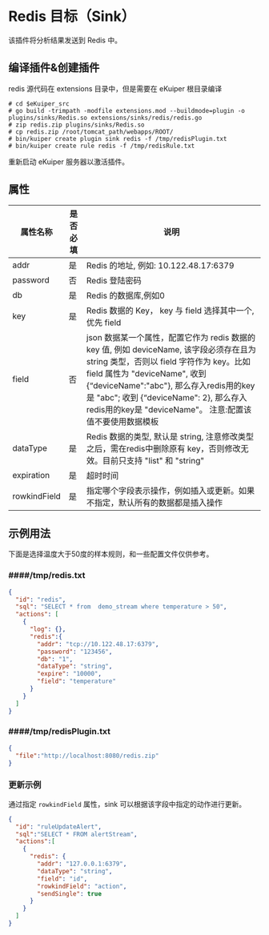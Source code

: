 # Redis 目标（Sink）

该插件将分析结果发送到 Redis 中。
## 编译插件&创建插件

redis 源代码在 extensions 目录中，但是需要在 eKuiper 根目录编译
```shell
# cd $eKuiper_src
# go build -trimpath -modfile extensions.mod --buildmode=plugin -o plugins/sinks/Redis.so extensions/sinks/redis/redis.go
# zip redis.zip plugins/sinks/Redis.so
# cp redis.zip /root/tomcat_path/webapps/ROOT/
# bin/kuiper create plugin sink redis -f /tmp/redisPlugin.txt
# bin/kuiper create rule redis -f /tmp/redisRule.txt
```

重新启动 eKuiper 服务器以激活插件。

## 属性

| 属性名称         | 是否必填 | 说明                                                                                                                                                                                                                                       |
|--------------|------|------------------------------------------------------------------------------------------------------------------------------------------------------------------------------------------------------------------------------------------|
| addr         | 是    | Redis 的地址, 例如: 10.122.48.17:6379                                                                                                                                                                                                         |
| password     | 否    | Redis 登陆密码                                                                                                                                                                                                                               |
| db           | 是    | Redis 的数据库,例如0                                                                                                                                                                                                                           |
| key          | 是    | Redis 数据的 Key， key 与 field 选择其中一个, 优先 field                                                                                                                                                                                              |
| field        | 否    | json 数据某一个属性，配置它作为 redis 数据的 key 值, 例如 deviceName, 该字段必须存在且为 string 类型，否则以 field 字符作为 key。比如 field 属性为 "deviceName", 收到 {“deviceName":"abc"}, 那么存入redis用的key是 "abc"; 收到 {“deviceName": 2}, 那么存入redis用的key是 "deviceName"。 注意:配置该值不要使用数据模板 |
| dataType     | 是    | Redis 数据的类型, 默认是 string, 注意修改类型之后，需在redis中删除原有 key，否则修改无效。目前只支持 "list" 和 "string"                                                                                                                                                        |
| expiration   | 是    | 超时时间                                                                                                                                                                                                                                     |
| rowkindField | 是    | 指定哪个字段表示操作，例如插入或更新。如果不指定，默认所有的数据都是插入操作                                                                                                                                                                                                   |

## 示例用法

下面是选择温度大于50度的样本规则，和一些配置文件仅供参考。

### ####/tmp/redis.txt
```json
{
  "id": "redis",
  "sql": "SELECT * from  demo_stream where temperature > 50",
  "actions": [
    {
      "log": {},
      "redis":{
        "addr": "tcp://10.122.48.17:6379",
        "password": "123456",
        "db": "1",
        "dataType": "string",
        "expire": "10000",
        "field": "temperature"
      }
    }
  ]
}
```
### ####/tmp/redisPlugin.txt
```json
{
  "file":"http://localhost:8080/redis.zip"
}
```

### 更新示例

通过指定 `rowkindField` 属性，sink 可以根据该字段中指定的动作进行更新。

```json
{
  "id": "ruleUpdateAlert",
  "sql":"SELECT * FROM alertStream",
  "actions":[
    {
      "redis": {
        "addr": "127.0.0.1:6379",
        "dataType": "string",
        "field": "id",
        "rowkindField": "action",
        "sendSingle": true
      }
    }
  ]
}
```